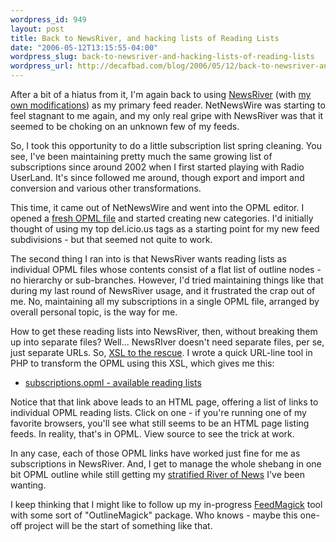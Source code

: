 ```yaml
--- 
wordpress_id: 949
layout: post
title: Back to NewsRiver, and hacking lists of Reading Lists
date: "2006-05-12T13:15:55-04:00"
wordpress_slug: back-to-newsriver-and-hacking-lists-of-reading-lists
wordpress_url: http://decafbad.com/blog/2006/05/12/back-to-newsriver-and-hacking-lists-of-reading-lists
---
```

 <p>After a bit of a hiatus from it, I'm again back to using <a href="http://www.newsriver.org">NewsRiver</a> (with <a href="http://decafbad.com/trac/wiki/DecafbadNewsRiver">my own modifications</a>) as my primary feed reader.  NetNewsWire was starting to feel stagnant to me again, and my only real gripe with NewsRiver was that it seemed to be choking on an unknown few of my feeds.</p>
 <p>So, I took this opportunity to do a little subscription list spring cleaning.  You see, I've been maintaining pretty much the same growing list of subscriptions since around 2002 when I first started playing with Radio UserLand.  It's since followed me around, though export and import and conversion and various other transformations.</p>
 <p>This time, it came out of NetNewsWire and went into the OPML editor.  I opened a <a href="http://hosting.opml.org/decafbad/subscriptions.opml">fresh OPML file</a> and started creating new categories.  I'd initially thought of using my top del.icio.us tags as a starting point for my new feed subdivisions - but that seemed not quite to work.</p>
 <p>The second thing I ran into is that NewsRiver wants reading lists as individual OPML files whose contents consist of a flat list of outline nodes - no hierarchy or sub-branches.  However, I'd tried maintaining things like that during my last round of NewsRiver usage, and it frustrated the crap out of me.  No, maintaining all my subscriptions in a single OPML file, arranged by overall personal topic, is the way for me.</p>
 <p>How to get these reading lists into NewsRiver, then, without breaking them up into separate files?  Well...  NewsRIver doesn't need separate files, per se, just separate URLs.  So, <a href="http://hosting.opml.org/decafbad/reading-list-tools.xsl">XSL to the rescue</a>. I wrote a quick URL-line tool in PHP to transform the OPML using this XSL, which gives me this:</p>
     <ul>
     <li>
     <span><a href="http://decafbad.com/2006/05/xsltproc.php?mode=toc&suboutline=amusements&xml=http://hosting.opml.org/decafbad/subscriptions.opml&xsl=http://hosting.opml.org/decafbad/reading-list-tools.xsl">subscriptions.opml - available reading lists</a></span>
     </li>
     </ul>
 <p>Notice that that link above leads to an HTML page, offering a list of links to individual OPML reading lists.  Click on one - if you're running one of my favorite browsers, you'll see what still seems to be an HTML page listing feeds.  In reality, that's in OPML.  View source to see the trick at work.</p>
 <p>In any case, each of those OPML links have worked just fine for me as subscriptions in NewsRiver.  And, I get to manage the whole shebang in one bit OPML outline while still getting my <a href="http://decafbad.com/blog/2006/01/01/new-feed-reader-ideas-for-the-new-year">stratified River of News</a> I've been wanting.</p>
 <p>I keep thinking that I might like to follow up my in-progress <a href="http://decafbad.com/trac/wiki/FeedMagick">FeedMagick</a> tool with some sort of "OutlineMagick" package.  Who knows - maybe this one-off project will be the start of something like that.</p>
